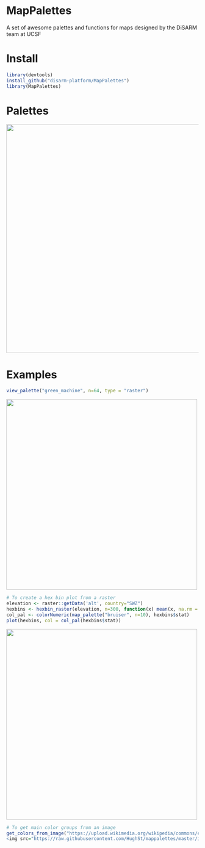 # MapPalettes
A set of awesome palettes and functions for maps designed by the DiSARM team at UCSF

# Install
```r
library(devtools)  
install_github("disarm-platform/MapPalettes")
library(MapPalettes)
```
# Palettes
<img src="https://raw.githubusercontent.com/HughSt/mappalettes/master/images/palettes.png" height="600">

# Examples
```r
view_palette("green_machine", n=64, type = "raster") 
```
<img src="https://raw.githubusercontent.com/HughSt/mappalettes/master/images/hugh_div_swz_elev.png" width="500">

```r
# To create a hex bin plot from a raster
elevation <- raster::getData('alt', country="SWZ")
hexbins <- hexbin_raster(elevation, n=300, function(x) mean(x, na.rm = TRUE))
col_pal <- colorNumeric(map_palette("bruiser", n=10), hexbins$stat)
plot(hexbins, col = col_pal(hexbins$stat))
```
<img src="https://raw.githubusercontent.com/HughSt/mappalettes/master/images/hexbin_bruiser.png" width="500">

```r
# To get main color groups from an image
get_colors_from_image("https://upload.wikimedia.org/wikipedia/commons/e/e3/Red-eyed_Tree_Frog_%28Agalychnis_callidryas%29_1.png")
<img src="https://raw.githubusercontent.com/HughSt/mappalettes/master/images/frog_colors.png" width="500">
